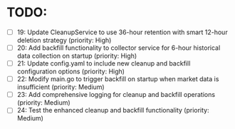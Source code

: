 # TODO:

- [ ] 19: Update CleanupService to use 36-hour retention with smart 12-hour deletion strategy (priority: High)
- [ ] 20: Add backfill functionality to collector service for 6-hour historical data collection on startup (priority: High)
- [ ] 21: Update config.yaml to include new cleanup and backfill configuration options (priority: High)
- [ ] 22: Modify main.go to trigger backfill on startup when market data is insufficient (priority: Medium)
- [ ] 23: Add comprehensive logging for cleanup and backfill operations (priority: Medium)
- [ ] 24: Test the enhanced cleanup and backfill functionality (priority: Medium)
